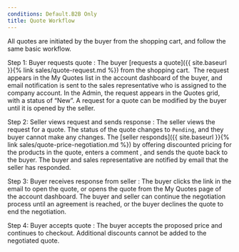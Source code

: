 ```yaml
---
conditions: Default.B2B Only
title: Quote Workflow
---
```


All quotes are initiated by the buyer from the shopping cart, and follow the same basic workflow.

Step 1: Buyer requests quote
: The buyer [requests a quote]({{ site.baseurl }}{% link sales/quote-request.md %}) from the shopping cart.  The request appears in the My Quotes list in the account dashboard of the buyer, and email notification is sent to the sales representative who is assigned to the company account. In the Admin, the request appears in the Quotes grid, with a status of “New”. A request for a quote can be modified by the buyer until it is opened by the seller.

Step 2: Seller views request and sends response
: The seller views the request for a quote. The status of the quote changes to `Pending`, and they buyer cannot make any changes. The [seller responds]({{ site.baseurl }}{% link sales/quote-price-negotiation.md %}) by offering discounted pricing for the products in the quote, enters a comment , and sends the quote back to the buyer. The buyer and sales representative are notified by email that the seller has responded.

Step 3: Buyer receives response from seller
: The buyer clicks the link in the email to open the quote, or opens the quote from the My Quotes page of the account dashboard. The buyer and seller can continue the negotiation process until an agreement is reached, or the buyer declines the quote to end the negotiation.

Step 4: Buyer accepts quote
: The buyer accepts the proposed price and continues to checkout. Additional discounts cannot be added to the negotiated quote.
